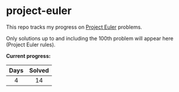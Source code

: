 # project-euler

This repo tracks my progress on [Project Euler](https://projecteuler.net/archives) problems.

Only solutions up to and including the 100th problem will appear here (Project Euler rules).


**Current progress:** 

| Days  | Solved   | 
|:-----:|:--------:| 
| 4     | 14       |

